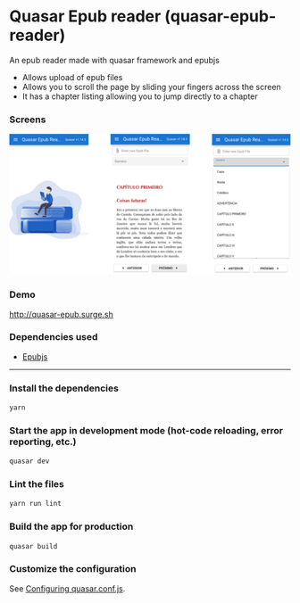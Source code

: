 # Quasar Epub reader (quasar-epub-reader)

An epub reader made with quasar framework and epubjs

- Allows upload of epub files
- Allows you to scroll the page by sliding your fingers across the screen
- It has a chapter listing allowing you to jump directly to a chapter

### Screens

[![N|Solid](https://github.com/patrickmonteiro/quasar-epub-reader/blob/master/docs/prints.png?raw=true)](http:/quasar-epub.surge.sh)

### Demo 

http://quasar-epub.surge.sh

### Dependencies used

- [Epubjs](https://github.com/futurepress/epub.js/)

----
### Install the dependencies
```bash
yarn
```

### Start the app in development mode (hot-code reloading, error reporting, etc.)
```bash
quasar dev
```

### Lint the files
```bash
yarn run lint
```

### Build the app for production
```bash
quasar build
```

### Customize the configuration
See [Configuring quasar.conf.js](https://quasar.dev/quasar-cli/quasar-conf-js).
